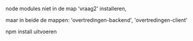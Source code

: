 node modules niet in de map 'vraag2' installeren,

maar in beide de mappen:
	'overtredingen-backend',
	'overtredingen-client'

npm install uitvoeren